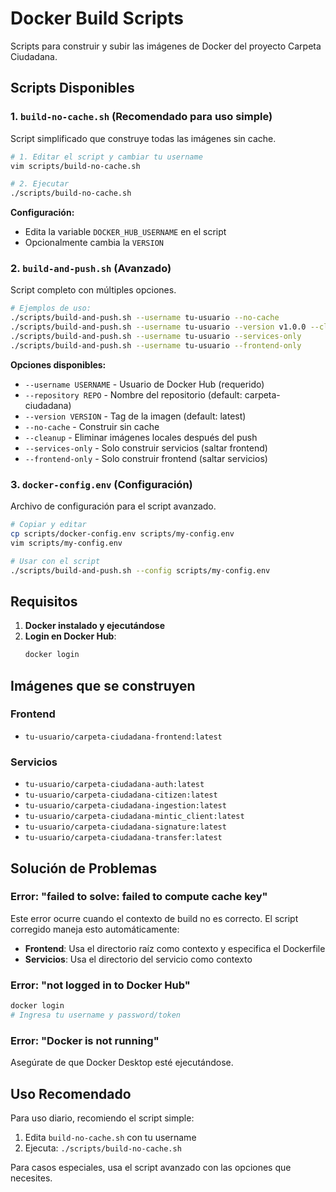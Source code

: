 # Docker Build Scripts

Scripts para construir y subir las imágenes de Docker del proyecto Carpeta Ciudadana.

## Scripts Disponibles

### 1. `build-no-cache.sh` (Recomendado para uso simple)

Script simplificado que construye todas las imágenes sin cache.

```bash
# 1. Editar el script y cambiar tu username
vim scripts/build-no-cache.sh

# 2. Ejecutar
./scripts/build-no-cache.sh
```

**Configuración:**
- Edita la variable `DOCKER_HUB_USERNAME` en el script
- Opcionalmente cambia la `VERSION`

### 2. `build-and-push.sh` (Avanzado)

Script completo con múltiples opciones.

```bash
# Ejemplos de uso:
./scripts/build-and-push.sh --username tu-usuario --no-cache
./scripts/build-and-push.sh --username tu-usuario --version v1.0.0 --cleanup
./scripts/build-and-push.sh --username tu-usuario --services-only
./scripts/build-and-push.sh --username tu-usuario --frontend-only
```

**Opciones disponibles:**
- `--username USERNAME` - Usuario de Docker Hub (requerido)
- `--repository REPO` - Nombre del repositorio (default: carpeta-ciudadana)
- `--version VERSION` - Tag de la imagen (default: latest)
- `--no-cache` - Construir sin cache
- `--cleanup` - Eliminar imágenes locales después del push
- `--services-only` - Solo construir servicios (saltar frontend)
- `--frontend-only` - Solo construir frontend (saltar servicios)

### 3. `docker-config.env` (Configuración)

Archivo de configuración para el script avanzado.

```bash
# Copiar y editar
cp scripts/docker-config.env scripts/my-config.env
vim scripts/my-config.env

# Usar con el script
./scripts/build-and-push.sh --config scripts/my-config.env
```

## Requisitos

1. **Docker instalado y ejecutándose**
2. **Login en Docker Hub**:
   ```bash
   docker login
   ```

## Imágenes que se construyen

### Frontend
- `tu-usuario/carpeta-ciudadana-frontend:latest`

### Servicios
- `tu-usuario/carpeta-ciudadana-auth:latest`
- `tu-usuario/carpeta-ciudadana-citizen:latest`
- `tu-usuario/carpeta-ciudadana-ingestion:latest`
- `tu-usuario/carpeta-ciudadana-mintic_client:latest`
- `tu-usuario/carpeta-ciudadana-signature:latest`
- `tu-usuario/carpeta-ciudadana-transfer:latest`

## Solución de Problemas

### Error: "failed to solve: failed to compute cache key"

Este error ocurre cuando el contexto de build no es correcto. El script corregido maneja esto automáticamente:

- **Frontend**: Usa el directorio raíz como contexto y especifica el Dockerfile
- **Servicios**: Usa el directorio del servicio como contexto

### Error: "not logged in to Docker Hub"

```bash
docker login
# Ingresa tu username y password/token
```

### Error: "Docker is not running"

Asegúrate de que Docker Desktop esté ejecutándose.

## Uso Recomendado

Para uso diario, recomiendo el script simple:

1. Edita `build-no-cache.sh` con tu username
2. Ejecuta: `./scripts/build-no-cache.sh`

Para casos especiales, usa el script avanzado con las opciones que necesites.
